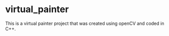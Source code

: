 # virtual_painter
This is a virtual painter project that was created using openCV and coded in C++.
